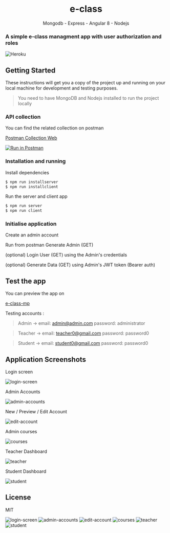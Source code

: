 <h1 align="center">
e-class
</h1>

<p align="center">Mongodb - Express - Angular 8 - Nodejs <p>

### A simple e-class managment app with user authorization and roles

![Heroku](https://heroku-badge.herokuapp.com/?app=eclass-mp)


## Getting Started

These instructions will get you a copy of the project up and running on your local machine for development and testing purposes.

> You need to have MongoDB and Nodejs installed to run the project locally

### API collection
You can find the related collection on postman

[Postman Collection Web](https://documenter.getpostman.com/view/7448955/SWTHbFc4)

[![Run in Postman](https://run.pstmn.io/button.svg)](https://app.getpostman.com/run-collection/0bf0af29d80e0300c45a)

### Installation and running

Install dependencies
```sh
$ npm run installserver
$ npm run installclient
```
Run the server and client app
```sh
$ npm run server
$ npm run client
```
### Initialise application
Create an admin account

Run from postman 
Generate Admin (GET)

(optional)
Login User (GET) using the Admin's credentials

(optional) Generate Data (GET) using Admin's JWT token (Bearer auth)




## Test the app

You can preview the app on

[e-class-mp](https://eclass-mp.herokuapp.com/login)

Testing accounts :
> Admin ->  email: admin@admin.com
 password: administrator

 > Teacher ->  email: teacher0@gmail.com
 password: password0

 > Student ->  email: student0@gmail.com
 password: password0

 ## Application Screenshots

Login screen

![login-screen](https://user-images.githubusercontent.com/3619970/74102969-dcaccb00-4b50-11ea-9a2f-1c8a2acf871f.PNG)

Admin Accounts

![admin-accounts](https://user-images.githubusercontent.com/3619970/74102971-dfa7bb80-4b50-11ea-9272-0e96524af22f.PNG)

 New / Preview / Edit Account
 
![edit-account](https://user-images.githubusercontent.com/3619970/74102974-e20a1580-4b50-11ea-95c8-541296ea487c.PNG)

 Admin courses
 
![courses](https://user-images.githubusercontent.com/3619970/74102976-e46c6f80-4b50-11ea-8187-2ac5af005ab5.PNG)

Teacher Dashboard

![teacher](https://user-images.githubusercontent.com/3619970/74102977-e6363300-4b50-11ea-89be-b0c606aca95a.PNG)

 Student Dashboard
 
![student](https://user-images.githubusercontent.com/3619970/74102978-ea625080-4b50-11ea-828a-a6a8ae364a49.PNG)

License
----
MIT

![login-screen](https://user-images.githubusercontent.com/3619970/74102969-dcaccb00-4b50-11ea-9a2f-1c8a2acf871f.PNG)
![admin-accounts](https://user-images.githubusercontent.com/3619970/74102971-dfa7bb80-4b50-11ea-9272-0e96524af22f.PNG)
![edit-account](https://user-images.githubusercontent.com/3619970/74102974-e20a1580-4b50-11ea-95c8-541296ea487c.PNG)
![courses](https://user-images.githubusercontent.com/3619970/74102976-e46c6f80-4b50-11ea-8187-2ac5af005ab5.PNG)
![teacher](https://user-images.githubusercontent.com/3619970/74102977-e6363300-4b50-11ea-89be-b0c606aca95a.PNG)
![student](https://user-images.githubusercontent.com/3619970/74102978-ea625080-4b50-11ea-828a-a6a8ae364a49.PNG)




